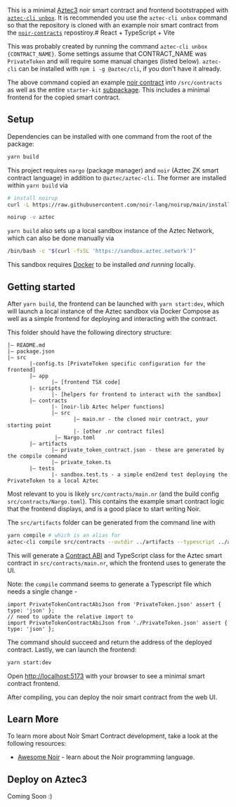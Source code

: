 This is a minimal [Aztec3]() noir smart contract and frontend bootstrapped with [`aztec-cli unbox`](https://github.com/AztecProtocol/aztec-packages/tree/master/yarn-project/aztec-cli). It is recommended you use the `aztec-cli unbox` command so that the repository is cloned with an example noir smart contract from the [`noir-contracts`](https://github.com/AztecProtocol/aztec-packages/tree/master/yarn-project/noir-contracts) repostiroy.# React + TypeScript + Vite

This was probably created by running the command `aztec-cli unbox {CONTRACT_NAME}`. Some settings assume that CONTRACT_NAME was `PrivateToken` and will require some manual changes (listed below). `aztec-cli` can be installed with `npm i -g @aztec/cli`, if you don't have it already.

The above command copied an example [noir contract](https://github.com/AztecProtocol/aztec-packages/tree/master/yarn-project/noir-contracts) into `/src/contracts` as well as the entire `starter-kit` [subpackage](https://github.com/AztecProtocol/aztec-packages/tree/master/yarn-project/starter-project). This includes a minimal frontend for the copied smart contract.

## Setup

Dependencies can be installed with one command from the root of the package:

```bash
yarn build
```

This project requires `nargo` (package manager) and `noir` (Aztec ZK smart contract language) in addition to `@aztec/aztec-cli`.
The former are installed within `yarn build` via

```bash
# install noirup
curl -L https://raw.githubusercontent.com/noir-lang/noirup/main/install | bash

noirup -v aztec

```

`yarn build` also sets up a local sandbox instance of the Aztec Network, which can also be done manually via

```bash
/bin/bash -c "$(curl -fsSL 'https://sandbox.aztec.network')"
```

This sandbox requires [Docker](https://www.docker.com/) to be installed _and running_ locally.

## Getting started

After `yarn build`, the frontend can be launched with `yarn start:dev`, which will launch a local instance of the Aztec sandbox via Docker Compose as well as a simple frontend for deploying and interacting with the contract.

This folder should have the following directory structure:

```
|— README.md
|— package.json
|— src
       |-config.ts [PrivateToken specific configuration for the frontend]
       |— app
              |— [frontend TSX code]
       |- scripts
              |- [helpers for frontend to interact with the sandbox]
       |— contracts
              |- [noir-lib Aztec helper functions]
              |— src
                     |— main.nr - the cloned noir contract, your starting point
                     |- [other .nr contract files]
               |— Nargo.toml
       |— artifacts
              |— private_token_contract.json - these are generated by the compile command
              |— private_token.ts
       |— tests
              |- sandbox.test.ts - a simple end2end test deploying the PrivateToken to a local Aztec
```

Most relevant to you is likely `src/contracts/main.nr` (and the build config `src/contracts/Nargo.toml`). This contains the example smart contract logic that the frontend displays, and is a good place to start writing Noir.

The `src/artifacts` folder can be generated from the command line with

```bash
yarn compile # which is an alias for
aztec-cli compile src/contracts --outdir ../artifacts --typescript ../artifacts
```

This will generate a [Contract ABI](https://www.alchemy.com/overviews/what-is-an-abi-of-a-smart-contract-examples-and-usage) and TypeScript class for the Aztec smart contract in `src/contracts/main.nr`, which the frontend uses to generate the UI.

Note: the `compile` command seems to generate a Typescript file which needs a single change -

```
import PrivateTokenContractAbiJson from 'PrivateToken.json' assert { type: 'json' };
// need to update the relative import to
import PrivateTokenContractAbiJson from './PrivateToken.json' assert { type: 'json' };
```

The command should succeed and return the address of the deployed contract. Lastly, we can launch the frontend:

```bash
yarn start:dev
```

Open [http://localhost:5173](http://localhost:5173) with your browser to see a minimal smart contract frontend.

After compiling, you can deploy the noir smart contract from the web UI.

## Learn More

To learn more about Noir Smart Contract development, take a look at the following resources:

- [Awesome Noir](https://github.com/noir-lang/awesome-noir) - learn about the Noir programming language.

## Deploy on Aztec3

Coming Soon :)
